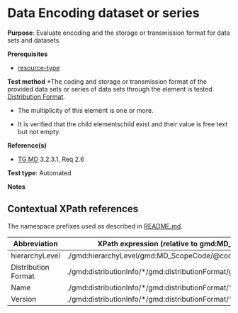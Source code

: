 # Data Encoding dataset or series

**Purpose**: Evaluate encoding and the storage or transmission format for data sets and datasets.

**Prerequisites**

* [resource-type](http://inspire.ec.europa.eu/id/ats/metadata/2.0/datasets-and-series/resource-type)

**Test method**
*The coding and storage or transmission format of the provided 
data sets or series of data sets through the element is tested [Distribution Format](#distributionFormat).

* The multiplicity of this element is one or more.

* It is verified that the child elementschild exist and their value is free text but not empty.

**Reference(s)**	 
* [TG MD](http://inspire.ec.europa.eu/id/ats/metadata/2.0/isdss/README#ref_TG_MD) 3.2.3.1, Req 2.6

**Test type**: Automated

**Notes**


## Contextual XPath references

The namespace prefixes used as described in [README.md](http://inspire.ec.europa.eu/id/ats/metadata/2.0/isdss/README#namespaces).

Abbreviation                                   |  XPath expression (relative to gmd:MD_Metadata)
-----------------------------------------------| ------------------------------------------------------------------
<a name="hierarchyLevel"></a> hierarchyLevel | ./gmd:hierarchyLevel/gmd:MD_ScopeCode/@codeListValue
<a name="distributionFormat"></a> Distribution Format  | ./gmd:distributionInfo/\*/gmd:distributionFormat/gmd:MD_Format
<a name="name"></a> Name  | ./gmd:distributionInfo/\*/gmd:distributionFormat/\*/gmd:name/text()
<a name="version"></a> Version  | ./gmd:distributionInfo/\*/gmd:distributionFormat/\*/gmd:version/text()
